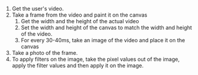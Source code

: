 1) Get the user's video.
2) Take a frame from the video and paint it on the canvas
	1. Get the width and the height of the actual video
	2. Set the width and height of the canvas to match the width and height of the video.
	3. For every 30-40ms, take an image of the video and place it on the canvas
3) Take a photo of the frame.
4) To apply filters on the image, take the pixel values out of the image, apply the filter values
and then apply it on the image.